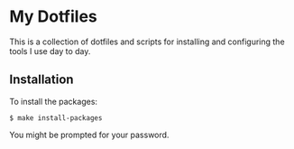 # My Dotfiles

This is a collection of dotfiles and scripts for installing and configuring
the tools I use day to day.

## Installation

To install the packages:
```
$ make install-packages
```
You might be prompted for your password.
